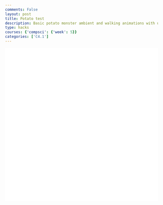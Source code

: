 ```yaml
---
comments: False
layout: post
title: Potato test
description: Basic potato monster ambient and walking animations with user interaction for walking left and right and jumping.
type: hacks
courses: {'compsci': {'week': 5}}
categories: ['C4.1']
---
```


<html>
<head>
    <style>
        .container {
            display: block;
            background-color: white;
        }
    </style>
</head>
<body>
    <canvas id="display" class="container" height="500px" width="500px"></canvas>
    <script type="module">
        // Import necessary modules
        import Character from "/Group/myScripts/GameScripts/CharacterMovement.js";
        import Object from "/Group/myScripts/GameScripts/CreateObject.js";
        // Get the canvas element and set up sprite sheets
        var canvas = document.getElementById("display");
        var characterSpriteSheet = new Image();
        characterSpriteSheet.src = "/Group/images/Game/potatowalking-sprite.png";
        var idleCharacterSpriteSheet = new Image();
        idleCharacterSpriteSheet.src = "/Group/images/Game/potatoambient-sprite.png";
        // Create character and idle object instances
        var myCharacter = new Character();
        var myCharacterObject = new Object(characterSpriteSheet, [315, 320], [315, 320], [0, 0], 4, 1);
        var idleObject = new Object(idleCharacterSpriteSheet, [275, 275], [315, 320], [200, 250], 4, 1);
        // Animation settings
        var fps = 20;
        var active = true;
        var animId;
        var currentFrame = 0;
        var shakeFrame = 0;
        // Animation loop
        function frame() {
            currentFrame = (currentFrame + 1) % fps;
            shakeFrame = (shakeFrame + 1) % (5 * fps);
            // Calculate character position
            var pos = myCharacter.onFrame(fps);
            pos = [pos.x, 500 - pos.y];
            myCharacterObject.OverridePosition(pos);
            if (currentFrame % Math.round(fps / 4) == 0) {
                if (myCharacter.moving == false && myCharacter.directionY == 0) {
                    myCharacterObject.spriteSheet = idleCharacterSpriteSheet; // Switch to the idle sprite sheet
                    myCharacterObject.UpdateFrame();
                } else if (myCharacter.moving) {
                    myCharacterObject.spriteSheet = characterSpriteSheet; // Switch back to the walking sprite sheet
                    myCharacterObject.UpdateFrame();
                }
                idleObject.UpdateFrame();
            }
            // Clear the canvas and draw objects
            var shake = [0, 0];
            var ctx = canvas.getContext("2d");
            ctx.clearRect(0, 0, 500, 500);
            myCharacterObject.draw(ctx, shake);
            idleObject.draw(ctx, [0, 0]);
            // Continue the animation loop
            setTimeout(function () {
                if (active == true) {
                    animId = requestAnimationFrame(frame);
                }
            }, 1000 / fps);
        }
        // Move left and right
        document.addEventListener("keydown", (event) => {
            switch (event.key) {
                case "ArrowUp":
                    event.preventDefault();
                    break;
                case "ArrowDown":
                    event.preventDefault();
                    break;
                case "ArrowLeft":
                    player.xv -= 1.5;
                    event.preventDefault();
                    break;
                case "ArrowRight":
                    player.xv += 1.5;
                    event.preventDefault();
                    break;
            }
        });
        // Start the animation loop
        frame();
        // Prevent spacebar scrolling the page
        window.addEventListener('keydown', function (e) {
            if (e.keyCode == 32 && e.target == document.body) {
                e.preventDefault();
            }
        });
    </script>
</body>
</html>

